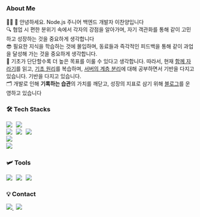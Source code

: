 
<h3>About Me</h3>
<p>
👨‍💻 👋 안녕하세요. Node.js 주니어 백엔드 개발자 이찬양입니다 <br>
🔍 협업 시 편한 분위기 속에서 각자의 강점을 알아가며, 자기 객관화를 통해 같이 고민하고 성장하는 것을 중요하게 생각합니다 <br>
😎 필요한 지식을 학습하는 것에 몰입하며, 동료들과 즉각적인 피드백을 통해 같이 과업을 달성해 가는 것을 중요하게 생각합니다. <br>
🌱 기초가 단단할수록 더 높은 목표를 이룰 수 있다고 생각합니다. 따라서, 현재 <a href="https://chanyang721.notion.site/b8c073dfe54840709d296390dae852e5">함께 자라기</a>를 읽고, <a href="https://chanyang721.notion.site/8529e691671d4ed8ba40e9a9d876e0fe">기초 원리</a>를 복습하며, <a href="https://github.com/chanyang721/Practice_Server_Refectoring">서버의 계층 분리</a>에 대해 공부하면서 기반을 다지고 있습니다. 기반을 다지고 있습니다. <br>
🗂 개발로 인해 <strong>기록하는 습관</strong>의 가치를 깨닫고, 성장의 지표로 삼기 위해 <a href="https://chanyang721.notion.site/Blog-49344f3b2baf40989aa67165e060305e">블로그</a>를 운영하고 있습니다 <br>
</p>

<p>
 <strong>
  <span>
   <h3>
    <g-emoji class="g-emoji" alias="hammer_and_wrench" fallback src="https://github.githubassets.com/images/icons/emoji/unicode/1f6e0.png">
     🛠
    </g-emoji>
    Tech Stacks
   </h3>
  </span> 
  <img src="https://img.shields.io/badge/-TypeScript-%233178C6?style=flat-square&logoColor=white&logo=TypeScript">
 &nbsp; 
  <img src="https://img.shields.io/badge/-JavaScript-%23F7DF1E?style=flat-square&logoColor=white&logo=JavaScript">
 &nbsp; 
 <br>
  <img src="https://camo.githubusercontent.com/a6cc479a37daa64533eac8871c1deb0a09a7afba50c2f567bdde00c942a8a39e/68747470733a2f2f696d672e736869656c64732e696f2f62616467652f2d4e6f64652e6a732d2532333333393933333f7374796c653d666c61742d737175617265266c6f676f3d6e6f64652e6a73266c6f676f436f6c6f723d7768697465">
 &nbsp; 
  <img src="https://camo.githubusercontent.com/79fa0b36a0abab7df3d09d88851d7a1206a1acac86fe5409438dcc4f098d040e/68747470733a2f2f696d672e736869656c64732e696f2f62616467652f2d457870726573732d2532333030303030303f7374796c653d666c61742d737175617265266c6f676f3d45787072657373266c6f676f436f6c6f723d7768697465">
 &nbsp; 
  <img src="https://camo.githubusercontent.com/af1949e5d2612628269c9dc0b89a12604bcdc50b0df6751c5bd269d6ef12eabf/68747470733a2f2f696d672e736869656c64732e696f2f62616467652f2d53657175656c697a652d2532333532423045373f7374796c653d666c61742d737175617265266c6f676f3d53657175656c697a65266c6f676f436f6c6f723d7768697465">
 &nbsp;
    <br>
  <img src="https://camo.githubusercontent.com/99fd73b35e3993abd726a9c35ebca16fa4424ebd92560626b3710109d361b793/68747470733a2f2f696d672e736869656c64732e696f2f62616467652f2d4d7953514c2d2532333434373941313f7374796c653d666c61742d737175617265266c6f676f3d4d7953514c266c6f676f436f6c6f723d7768697465">
 &nbsp; 
    <br>
  <img src="https://camo.githubusercontent.com/8628c284b7ec9ff4375e4b25c4c48c43609c558cba752a4994f99cee520e0cb1/68747470733a2f2f696d672e736869656c64732e696f2f62616467652f2d4157532d2532333233324633453f7374796c653d666c61742d737175617265266c6f676f3d416d617a6f6e253230415753266c6f676f436f6c6f723d7768697465">
 &nbsp; 
<!--   <br>
  <img src="https://camo.githubusercontent.com/9786e6829e6e39bf91ee30d1d82dab51ccd126e8be9cf5cc8f639f884631073c/68747470733a2f2f696d672e736869656c64732e696f2f62616467652f2d4a6176615363726970742d2532334637444631453f7374796c653d666c61742d737175617265266c6f676f3d4a617661536372697074266c6f676f436f6c6f723d7768697465">
 &nbsp; 
  <img src="https://camo.githubusercontent.com/11837dc33af9f65a97b982a683bf737b2b54828db6a2b835698ad9cd77b891ae/68747470733a2f2f696d672e736869656c64732e696f2f62616467652f2d5265616372742d2532333631444146423f7374796c653d666c61742d737175617265266c6f676f3d5265616374266c6f676f436f6c6f723d7768697465">
 &nbsp; 
  <img src="https://camo.githubusercontent.com/abec2da8e99ec505d1113fa838ab8d2c129166b73b2cd36ac780049593b1682f/68747470733a2f2f696d672e736869656c64732e696f2f62616467652f2d52656475782d2532333736344142433f7374796c653d666c61742d737175617265266c6f676f3d5265647578266c6f676f436f6c6f723d7768697465">
 &nbsp;  -->
  <br>
</p>
 
<p>
<strong><h3>🛩 Tools</h3></strong>
  <img src="https://camo.githubusercontent.com/e96231df11043e86a1e70c128b3136b7d5bc61b525b0c1052b929f9e9e977b49/68747470733a2f2f696d672e736869656c64732e696f2f62616467652f2d4769742d2532334630353033323f7374796c653d666c61742d737175617265266c6f676f3d676974266c6f676f436f6c6f723d7768697465">
 &nbsp; 
  <img src="https://camo.githubusercontent.com/9a3c8a33b0d36ba5b57ce754e29e96cdd650c5a2f3a1b28104ef93dcfc9fc3e2/68747470733a2f2f696d672e736869656c64732e696f2f62616467652f2d506f73746d616e2d2532334646364333373f7374796c653d666c61742d737175617265266c6f676f3d506f73746d616e266c6f676f436f6c6f723d7768697465">
 &nbsp; 
  <img src="https://camo.githubusercontent.com/975b95f353dd7c563b95d6766fd188a3a72b6b1ad6e077a22219826a28544023/68747470733a2f2f696d672e736869656c64732e696f2f62616467652f2d4e6f74696f6e2d2532333030303030303f7374796c653d666c61742d737175617265266c6f676f3d4e6f74696f6e266c6f676f436f6c6f723d7768697465">  
 &nbsp; 
  <br>
</p>
<p>
<strong><h3>💡 Contact</h3></strong>
  <a href="mailto:chanyang721@gmail.com">
    <img src="https://camo.githubusercontent.com/2ef144e4945a9d7d6ccfa14e7a90524bf5e8986d6fcc23063b23e4840462d9eb/68747470733a2f2f696d672e736869656c64732e696f2f62616467652f476d61696c2d6431343833363f7374796c653d666c61742d737175617265266c6f676f3d476d61696c266c6f676f436f6c6f723d7768697465266c696e6b3d76696c696b65746831733938406e617665722e636f6d" data-canonical-src="https://img.shields.io/badge/Gmail-d14836?style=flat-square&amp;logo=Gmail&amp;logoColor=white&amp;link=chanyang721@gmail.com" style="max-width:100%;">
  </a>
 &nbsp;
 <a href="https://chanyang721.notion.site/Blog-49344f3b2baf40989aa67165e060305e">
  <img src="https://camo.githubusercontent.com/c4fd9f4ee2a4ed8cdced3516006627120a571d16b22a695245b222d786dd8bb2/68747470733a2f2f696d672e736869656c64732e696f2f62616467652f2d426c6f672d2532333030303030303f7374796c653d666c61742d737175617265266c6f676f3d4e6f74696f6e266c6f676f436f6c6f723d7768697465" data-canonical-src="https://img.shields.io/badge/Tech%20Blog-11B48A?style=flat-square&amp;logo=Notion&amp;logoColor=white&amp;link=https://bit.ly/2V4am8f" style="max-width:100%;">
  </a>
</p>
<!-- 
![Node.js](https://img.shields.io/badge/-Node.js-%23339933?style=flat-square&logo=node.js&logoColor=white)
![Express](https://img.shields.io/badge/-Express-%23000000?style=flat-square&logo=Express&logoColor=white)<br>
![AWS](https://img.shields.io/badge/-AWS-%23232F3E?style=flat-square&logo=Amazon%20AWS&logoColor=white)
![MySQL](https://img.shields.io/badge/-MySQL-%234479A1?style=flat-square&logo=MySQL&logoColor=white)<br>
![JavaScript](https://img.shields.io/badge/-JavaScript-%23F7DF1E?style=flat-square&logo=JavaScript&logoColor=white)
![](https://img.shields.io/badge/-Sequelize-%2352B0E7?style=flat-square&logo=Sequelize&logoColor=white)
![](https://img.shields.io/badge/-Reacrt-%2361DAFB?style=flat-square&logo=React&logoColor=white)
![](https://img.shields.io/badge/-Redux-%23764ABC?style=flat-square&logo=Redux&logoColor=white)
![](https://img.shields.io/badge/-Git-%23F05032?style=flat-square&logo=git&logoColor=white)
![](https://img.shields.io/badge/-Postman-%23FF6C37?style=flat-square&logo=Postman&logoColor=white)
![](https://img.shields.io/badge/-Notion-%23000000?style=flat-square&logo=Notion&logoColor=white)
![](https://img.shields.io/badge/-Blog-%23000000?style=flat-square&logo=Notion&logoColor=white) -->
